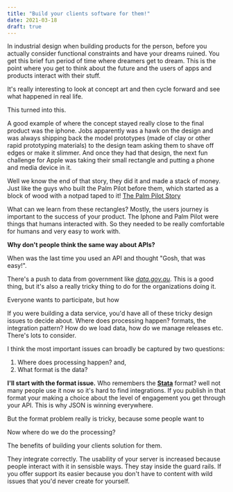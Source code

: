 ```yaml
---
title: "Build your clients software for them!"
date: 2021-03-18
draft: true
---
```


In industrial design when building products for the person, before you actually consider functional constraints and have your dreams ruined. You get this brief fun period of time where dreamers get to dream.
This is the point where you get to think about the future and the users of apps and products interact with their stuff.

It's really interesting to look at concept art and then cycle forward and see what happened in real life.

This turned into this.

A good example of where the concept stayed really close to the final product was the iphone. Jobs apparently was a hawk on the design and was always shipping back the model prototypes (made of clay or other rapid prototyping materials) to the design team asking them to shave off edges or make it slimmer. And once they had that design, the next fun challenge for Apple was taking their small rectangle and putting a phone and media device in it.

Well we know the end of that story, they did it and made a stack of money. Just like the guys who built the Palm Pilot before them, which started as a block of wood with a notpad taped to it! [The Palm Pilot Story](https://albertosavoia.medium.com/the-palm-pilot-story-1a3424d2ffe4)

What can we learn from these rectangles? Mostly, the users journey is important to the success of your product. The Iphone and Palm Pilot were things that humans interacted with. So they needed to be really comfortable for humans and very easy to work with. 

**Why don't people think the same way about APIs?**

When was the last time you used an API and thought "Gosh, that was easy!".

There's a push to data from government like *[data.gov.au](https://data.gov.au/)*. This is a good thing, but it's also a really tricky thing to do for the organizations doing it. 

Everyone wants to participate, but how

If you were building a data service, you'd have all of these tricky design issues to decide about. Where does processing happen? formats, the integration pattern? How do we load data, how do we manage releases etc. There's lots to consider.

I think the most important issues can broadly be captured by two questions:
1. Where does processing happen? and,
2. What format is the data?

**I'll start with the format issue.**
Who remembers the [**Stata**](https://en.wikipedia.org/wiki/Stata) format? well not many people use it now so it's hard to find integrations. If you publish in that format your making a choice about the level of engagement you get through your API. This is why JSON is winning everywhere. 

But the format problem really is tricky, because some people want to 

Now where do we do the processing?


The benefits of building your clients solution for them.

They integrate correctly. The usability of your server is increased because people interact with it in sensisble ways. They stay inside the guard rails. If you offer support its easier because you don't have to content with wild issues that you'd never create for yourself. 